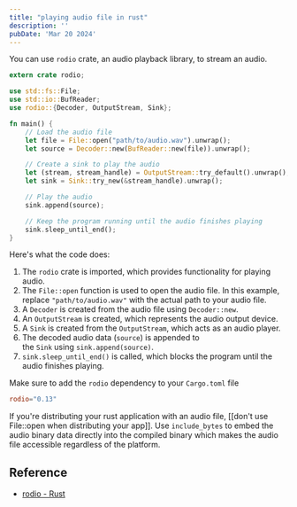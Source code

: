 ```yaml
---
title: "playing audio file in rust"
description: ''
pubDate: 'Mar 20 2024'
---
```


You can use `rodio` crate, an audio playback library, to stream an audio.

```rust
extern crate rodio;

use std::fs::File;
use std::io::BufReader;
use rodio::{Decoder, OutputStream, Sink};

fn main() {
    // Load the audio file
    let file = File::open("path/to/audio.wav").unwrap();
    let source = Decoder::new(BufReader::new(file)).unwrap();

    // Create a sink to play the audio
    let (stream, stream_handle) = OutputStream::try_default().unwrap();
    let sink = Sink::try_new(&stream_handle).unwrap();

    // Play the audio
    sink.append(source);

    // Keep the program running until the audio finishes playing
    sink.sleep_until_end();
}
```

Here's what the code does:

1. The `rodio` crate is imported, which provides functionality for playing audio.
2. The `File::open` function is used to open the audio file. In this example, replace `"path/to/audio.wav"` with the actual path to your audio file.
3. A `Decoder` is created from the audio file using `Decoder::new`.
4. An `OutputStream` is created, which represents the audio output device.
5. A `Sink` is created from the `OutputStream`, which acts as an audio player.
6. The decoded audio data (`source`) is appended to the `Sink` using `sink.append(source)`.
7. `sink.sleep_until_end()` is called, which blocks the program until the audio finishes playing.

Make sure to add the `rodio` dependency to your `Cargo.toml` file
```toml
rodio="0.13"
```

If you're distributing your rust application with an audio file, [[don't use File::open when distributing your app]]. Use `include_bytes` to embed the audio binary data directly into the compiled binary which makes the audio file accessible regardless of the platform.

## Reference
- [rodio - Rust](https://docs.rs/rodio/latest/rodio/)